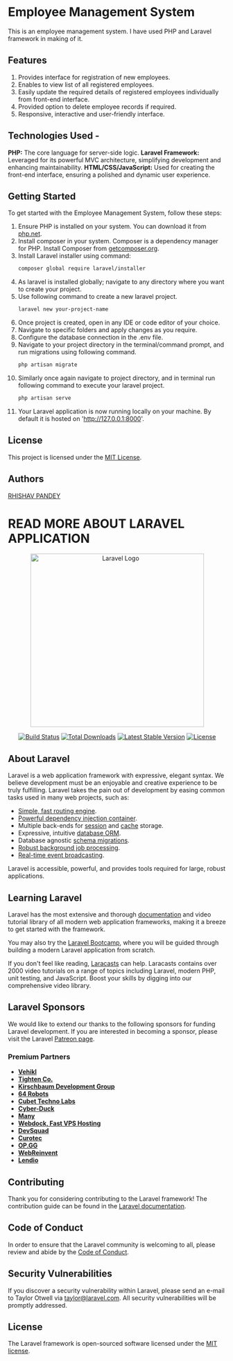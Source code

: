 # Employee Management System 
This is an employee management system. I have used PHP and Laravel framework in making of it. 
## Features 
1. Provides interface for registration of new employees.
2. Enables to view list of all registered employees.
3. Easily update the required details of registered employees individually from front-end interface.
4. Provided option to delete employee records if required.
5. Responsive, interactive and user-friendly interface. 

## Technologies Used -
**PHP:** The core language for server-side logic.
**Laravel Framework:** Leveraged for its powerful MVC architecture, simplifying development and enhancing maintainability.
**HTML/CSS/JavaScript:** Used for creating the front-end interface, ensuring a polished and dynamic user experience.

## Getting Started
To get started with the Employee Management System, follow these steps:
1. Ensure PHP is installed on your system. You can download it from [php.net](php.net).
2. Install composer in your system. Composer is a dependency manager for PHP. Install Composer from [getcomposer.org](getcomposer.org).
3. Install Laravel installer using command:
      ```bash
      composer global require laravel/installer
      ```
4. As laravel is installed globally; navigate to any directory where you want to create your project.
5. Use following command to create a new laravel project.
      ```bash
      laravel new your-project-name
      ```
7. Once project is created, open in any IDE or code editor of your choice.
8. Navigate to specific folders and apply changes as you require.
9. Configure the database connection in the .env file.
10. Navigate to your project directory in the terminal/command prompt, and run migrations using following command.
      ```bash
      php artisan migrate
      ``` 
12. Similarly once again navigate to project directory, and in terminal run following command to execute your laravel project.
    ```bash
    php artisan serve
    ```
14. Your Laravel application is now running locally on your machine. By default it is hosted on 'http://127.0.0.1:8000'.

## License
  This project is licensed under the [MIT License](LICENSE).
 ## Authors  
  [RHISHAV PANDEY](https://github.com/Rp113h)

# READ MORE ABOUT LARAVEL APPLICATION
<p align="center"><a href="https://laravel.com" target="_blank"><img src="https://raw.githubusercontent.com/laravel/art/master/logo-lockup/5%20SVG/2%20CMYK/1%20Full%20Color/laravel-logolockup-cmyk-red.svg" width="400" alt="Laravel Logo"></a></p>

<p align="center">
<a href="https://github.com/laravel/framework/actions"><img src="https://github.com/laravel/framework/workflows/tests/badge.svg" alt="Build Status"></a>
<a href="https://packagist.org/packages/laravel/framework"><img src="https://img.shields.io/packagist/dt/laravel/framework" alt="Total Downloads"></a>
<a href="https://packagist.org/packages/laravel/framework"><img src="https://img.shields.io/packagist/v/laravel/framework" alt="Latest Stable Version"></a>
<a href="https://packagist.org/packages/laravel/framework"><img src="https://img.shields.io/packagist/l/laravel/framework" alt="License"></a>
</p>

## About Laravel

Laravel is a web application framework with expressive, elegant syntax. We believe development must be an enjoyable and creative experience to be truly fulfilling. Laravel takes the pain out of development by easing common tasks used in many web projects, such as:

- [Simple, fast routing engine](https://laravel.com/docs/routing).
- [Powerful dependency injection container](https://laravel.com/docs/container).
- Multiple back-ends for [session](https://laravel.com/docs/session) and [cache](https://laravel.com/docs/cache) storage.
- Expressive, intuitive [database ORM](https://laravel.com/docs/eloquent).
- Database agnostic [schema migrations](https://laravel.com/docs/migrations).
- [Robust background job processing](https://laravel.com/docs/queues).
- [Real-time event broadcasting](https://laravel.com/docs/broadcasting).

Laravel is accessible, powerful, and provides tools required for large, robust applications.

## Learning Laravel

Laravel has the most extensive and thorough [documentation](https://laravel.com/docs) and video tutorial library of all modern web application frameworks, making it a breeze to get started with the framework.

You may also try the [Laravel Bootcamp](https://bootcamp.laravel.com), where you will be guided through building a modern Laravel application from scratch.

If you don't feel like reading, [Laracasts](https://laracasts.com) can help. Laracasts contains over 2000 video tutorials on a range of topics including Laravel, modern PHP, unit testing, and JavaScript. Boost your skills by digging into our comprehensive video library.

## Laravel Sponsors

We would like to extend our thanks to the following sponsors for funding Laravel development. If you are interested in becoming a sponsor, please visit the Laravel [Patreon page](https://patreon.com/taylorotwell).

### Premium Partners

- **[Vehikl](https://vehikl.com/)**
- **[Tighten Co.](https://tighten.co)**
- **[Kirschbaum Development Group](https://kirschbaumdevelopment.com)**
- **[64 Robots](https://64robots.com)**
- **[Cubet Techno Labs](https://cubettech.com)**
- **[Cyber-Duck](https://cyber-duck.co.uk)**
- **[Many](https://www.many.co.uk)**
- **[Webdock, Fast VPS Hosting](https://www.webdock.io/en)**
- **[DevSquad](https://devsquad.com)**
- **[Curotec](https://www.curotec.com/services/technologies/laravel/)**
- **[OP.GG](https://op.gg)**
- **[WebReinvent](https://webreinvent.com/?utm_source=laravel&utm_medium=github&utm_campaign=patreon-sponsors)**
- **[Lendio](https://lendio.com)**

## Contributing

Thank you for considering contributing to the Laravel framework! The contribution guide can be found in the [Laravel documentation](https://laravel.com/docs/contributions).

## Code of Conduct

In order to ensure that the Laravel community is welcoming to all, please review and abide by the [Code of Conduct](https://laravel.com/docs/contributions#code-of-conduct).

## Security Vulnerabilities

If you discover a security vulnerability within Laravel, please send an e-mail to Taylor Otwell via [taylor@laravel.com](mailto:taylor@laravel.com). All security vulnerabilities will be promptly addressed.

## License

The Laravel framework is open-sourced software licensed under the [MIT license](https://opensource.org/licenses/MIT).



